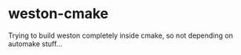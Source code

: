 # weston-cmake

Trying to build weston completely inside cmake, so not depending on automake stuff...
